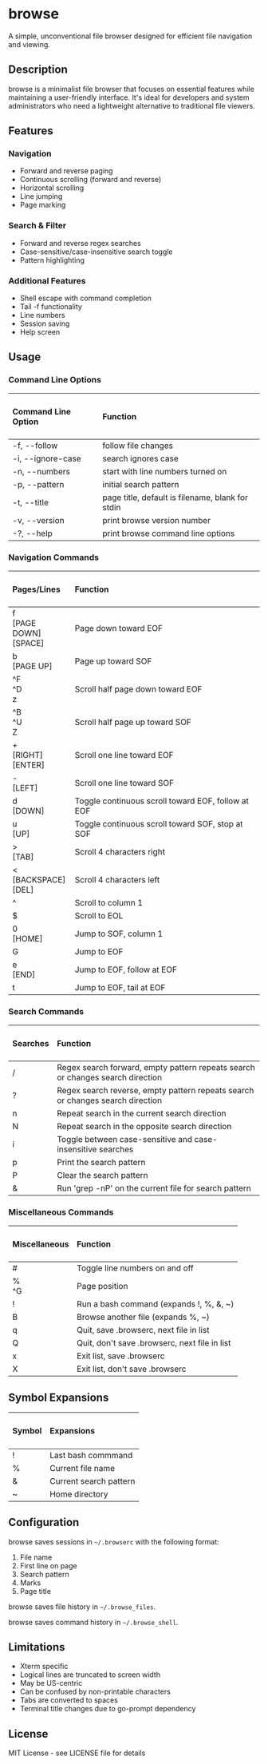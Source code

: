 # browse

A simple, unconventional file browser designed for efficient file navigation and viewing.

## Description

browse is a minimalist file browser that focuses on essential features while maintaining a user-friendly interface. It's ideal for developers and system administrators who need a lightweight alternative to traditional file viewers.

## Features

### Navigation

- Forward and reverse paging
- Continuous scrolling (forward and reverse)
- Horizontal scrolling
- Line jumping
- Page marking

### Search & Filter

- Forward and reverse regex searches
- Case-sensitive/case-insensitive search toggle
- Pattern highlighting

### Additional Features

- Shell escape with command completion
- Tail -f functionality
- Line numbers
- Session saving
- Help screen

## Usage

### Command Line Options

| <h4>Command Line Option</h4> | <h4>Function</h4>                                |
| :--------------------------- | :----------------------------------------------- |
| -f, --follow                 | follow file changes                              |
| -i, --ignore-case            | search ignores case                              |
| -n, --numbers                | start with line numbers turned on                |
| -p, --pattern                | initial search pattern                           |
| -t, --title                  | page title, default is filename, blank for stdin |
| -v, --version                | print browse version number                      |
| -?, --help                   | print browse command line options                |

### Navigation Commands

| <h4>Pages/Lines</h4>          | <h4>Function</h4>                                  |
| :---------------------------- | :------------------------------------------------- |
| f<br> [PAGE DOWN]<br> [SPACE] | Page down toward EOF                               |
| b<br> [PAGE UP]               | Page up toward SOF                                 |
| ^F<br> ^D<br> z               | Scroll half page down toward EOF                   |
| ^B<br> ^U<br> Z               | Scroll half page up toward SOF                     |
| +<br> [RIGHT]<br> [ENTER]     | Scroll one line toward EOF                         |
| -<br> [LEFT]                  | Scroll one line toward SOF                         |
| d<br> [DOWN]                  | Toggle continuous scroll toward EOF, follow at EOF |
| u<br> [UP]                    | Toggle continuous scroll toward SOF, stop at SOF   |
| ><br> [TAB]                   | Scroll 4 characters right                          |
| <<br> [BACKSPACE]<br> [DEL]   | Scroll 4 characters left                           |
| ^                             | Scroll to column 1                                 |
| $                             | Scroll to EOL                                      |
| 0<br> [HOME]                  | Jump to SOF, column 1                              |
| G                             | Jump to EOF                                        |
| e<br> [END]                   | Jump to EOF, follow at EOF                         |
| t                             | Jump to EOF, tail at EOF                           |

### Search Commands

| <h4>Searches</h4> | <h4>Function</h4>                                                              |
| :---------------- | :----------------------------------------------------------------------------- |
| /                 | Regex search forward, empty pattern repeats search or changes search direction |
| ?                 | Regex search reverse, empty pattern repeats search or changes search direction |
| n                 | Repeat search in the current search direction                                  |
| N                 | Repeat search in the opposite search direction                                 |
| i                 | Toggle between case-sensitive and case-insensitive searches                    |
| p                 | Print the search pattern                                                       |
| P                 | Clear the search pattern                                                       |
| &                 | Run 'grep -nP' on the current file for search pattern                          |

### Miscellaneous Commands

| <h4>Miscellaneous</h4> | <h4>Function</h4>                             |
| :--------------------- | :-------------------------------------------- |
| #                      | Toggle line numbers on and off                |
| %<br> ^G               | Page position                                 |
| !                      | Run a bash command (expands !, %, &, ~)       |
| B                      | Browse another file (expands %, ~)            |
| q                      | Quit, save .browserc, next file in list       |
| Q                      | Quit, don't save .browserc, next file in list |
| x                      | Exit list, save .browserc                     |
| X                      | Exit list, don't save .browserc               |

## Symbol Expansions

| <h4>Symbol</h4> | <h4>Expansions</h4>    |
| :-------------- | :--------------------- |
| !               | Last bash commmand     |
| %               | Current file name      |
| &               | Current search pattern |
| ~               | Home directory         |

## Configuration

browse saves sessions in `~/.browserc` with the following format:

1. File name
2. First line on page
3. Search pattern
4. Marks
5. Page title

browse saves file history in `~/.browse_files`.

browse saves command history in `~/.browse_shell`.

## Limitations

- Xterm specific
- Logical lines are truncated to screen width
- May be US-centric
- Can be confused by non-printable characters
- Tabs are converted to spaces
- Terminal title changes due to go-prompt dependency

## License

MIT License - see LICENSE file for details
